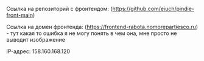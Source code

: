 Ссылка на репозиторий с фронтендом: (https://github.com/eiuch/pindie-front-main)

Ссылка на домен фронтенда: (https://frontend-rabota.nomorepartiesco.ru) - тут какая то ошибка я не могу понять в чем она, мне просто не выводит изображение

IP-адрес: 158.160.168.120
